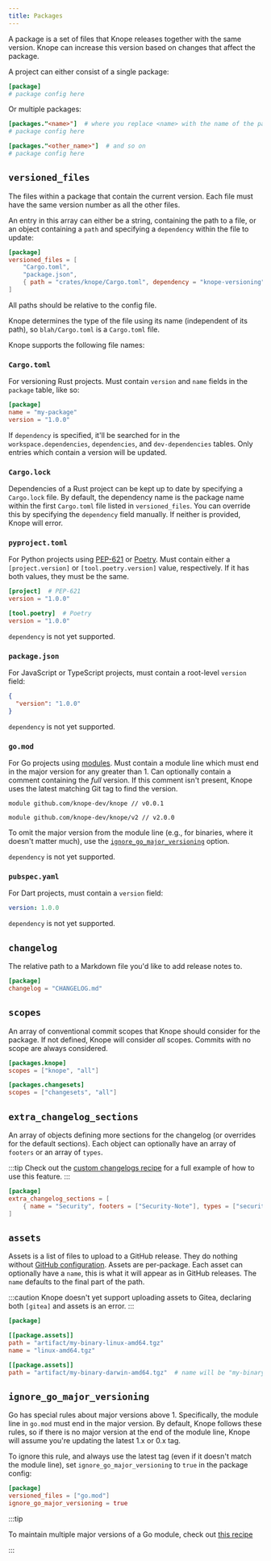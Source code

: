 ```yaml
---
title: Packages
---
```


A package is a set of files that Knope releases together with the same version.
Knope can increase this version based on changes that affect the package.

A project can either consist of a single package:

```toml title="knope.toml"
[package]
# package config here
```

Or multiple packages:

```toml title="knope.toml"
[packages."<name>"]  # where you replace <name> with the name of the package
# package config here

[packages."<other_name>"]  # and so on
# package config here
```

## `versioned_files`

The files within a package that contain the current version.
Each file must have the same version number as all the other files.

An entry in this array can either be a string, containing the path to a file, or an object containing a `path` and
specifying a `dependency` within the file to update:

```toml
[package]
versioned_files = [
    "Cargo.toml",
    "package.json",
    { path = "crates/knope/Cargo.toml", dependency = "knope-versioning" }
]
```

All paths should be relative to the config file.

Knope determines the type of the file using its name (independent of its path),
so `blah/Cargo.toml` is a `Cargo.toml` file.

Knope supports the following file names:

### `Cargo.toml`

For versioning Rust projects. Must contain `version` and `name` fields in the `package` table, like so:

```toml title="Cargo.toml"
[package]
name = "my-package"
version = "1.0.0"
```

If `dependency` is specified, it'll be searched for in the `workspace.dependencies`,
`dependencies`, and `dev-dependencies` tables.
Only entries which contain a version will be updated.

### `Cargo.lock`

Dependencies of a Rust project can be kept up to date by specifying a `Cargo.lock` file. By default,
the dependency name is the package name within the first `Cargo.toml` file listed in `versioned_files`.
You can override this by specifying the `dependency` field manually. If neither is provided, Knope will error.

### `pyproject.toml`

For Python projects using [PEP-621](https://peps.python.org/pep-0621/) or [Poetry](https://python-poetry.org).
Must contain either a `[project.version]` or `[tool.poetry.version]` value, respectively.
If it has both values, they must be the same.

```toml title="pyproject.toml"
[project]  # PEP-621
version = "1.0.0"

[tool.poetry]  # Poetry
version = "1.0.0"
```

`dependency` is not yet supported.

### `package.json`

For JavaScript or TypeScript projects, must contain a root-level `version` field:

```json title="package.json"
{
  "version": "1.0.0"
}
```

`dependency` is not yet supported.

### `go.mod`

For Go projects using [modules](https://go.dev/ref/mod).
Must contain a module line
which must end in the major version for any greater than 1. Can optionally contain a comment
containing the _full_ version.
If this comment isn't present, Knope uses the latest matching Git tag to find the version.

```text title="go.mod"
module github.com/knope-dev/knope // v0.0.1
```

```text title="go.mod"
module github.com/knope-dev/knope/v2 // v2.0.0
```

To omit the major version from the module line (e.g., for binaries, where it doesn't matter much),
use the [`ignore_go_major_versioning`](#ignore_go_major_versioning) option.

`dependency` is not yet supported.

### `pubspec.yaml`

For Dart projects, must contain a `version` field:

```yaml title="pubspec.yaml"
version: 1.0.0
```

`dependency` is not yet supported.

## `changelog`

The relative path to a Markdown file you'd like to add release notes to.

```toml title="knope.toml"
[package]
changelog = "CHANGELOG.md"
```

## `scopes`

An array of conventional commit scopes that Knope should consider for the package.
If not defined, Knope will consider _all_ scopes.
Commits with no scope are always considered.

```toml title="knope.toml"
[packages.knope]
scopes = ["knope", "all"]

[packages.changesets]
scopes = ["changesets", "all"]
```

## `extra_changelog_sections`

An array of objects defining more sections for the changelog (or overrides for the default sections).
Each object can optionally have an array of `footers` or an array of `types`.

:::tip
Check out the [custom changelogs recipe](/recipes/customizing-changelogs) for a full example of how to use this feature.
:::

```toml
[package]
extra_changelog_sections = [
    { name = "Security", footers = ["Security-Note"], types = ["security"]}
]
```

## `assets`

Assets is a list of files to upload to a GitHub release. They do nothing without [GitHub configuration](/reference/config-file/github).
Assets are per-package. Each asset can optionally have a `name`, this is what it will appear as in GitHub releases.
The `name` defaults to the final part of the path.

:::caution
Knope doesn't yet support uploading assets to Gitea, declaring both `[gitea]` and assets is an error.
:::

```toml
[package]

[[package.assets]]
path = "artifact/my-binary-linux-amd64.tgz"
name = "linux-amd64.tgz"

[[package.assets]]
path = "artifact/my-binary-darwin-amd64.tgz"  # name will be "my-binary-darwin-amd64.tgz"
```

## `ignore_go_major_versioning`

Go has special rules about major versions above 1. Specifically, the module line in `go.mod` must end in the major version.
By default, Knope follows these rules,
so if there is no major version at the end of the module line,
Knope will assume you're updating the latest 1.x or 0.x tag.

To ignore this rule, and always use the latest tag (even if it doesn't match the module line), set `ignore_go_major_versioning` to `true` in the package config:

```toml title="knope.toml"
[package]
versioned_files = ["go.mod"]
ignore_go_major_versioning = true
```

:::tip

To maintain multiple major versions of a Go module, check out [this recipe](/recipes/multiple-major-go-versions)

:::

